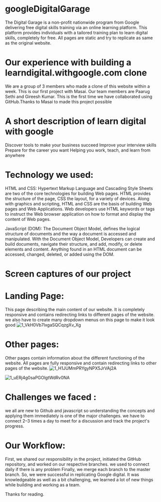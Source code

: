 # googleDigitalGarage
The Digital Garage is a non-profit nationwide program from Google delivering free digital skills training via an online learning platform. This platform provides individuals with a tailored training plan to learn digital skills, completely for free. All pages are static and try to replicate as same as the original website.


# Our experience with building a learndigital.withgoogle.com clone
We are a group of 3 members who made a clone of this website within a week. This is our first project with Masai. Our team members are Paarug Sethi and Gireesh Kumar. This is the first time we have collaborated using GitHub.Thanks to Masai to made this project possible

# A short description of learn digital with google
Discover tools to make your business succeed
Improve your interview skills
Prepare for the career you want
Helping you work, teach, and learn from anywhere

# Technology we used:
HTML and CSS: Hypertext Markup Language and Cascading Style Sheets are two of the core technologies for building Web pages. HTML provides the structure of the page, CSS the layout, for a variety of devices. Along with graphics and scripting, HTML and CSS are the basis of building Web pages and Web Applications. Web developers use HTML keywords or tags to instruct the Web browser application on how to format and display the content of Web pages.

JavaScript (DOM): The Document Object Model, defines the logical structure of documents and the way a document is accessed and manipulated. With the Document Object Model, Developers can create and build documents, navigate their structure, and add, modify, or delete elements and content. Anything found in an HTML document can be accessed, changed, deleted, or added using the DOM.

# Screen captures of our project
# Landing Page:
This page describing the main content of our website. It is completely responsive and contains redirecting links to different pages of the website. we also have to create many dropdown menus on this page to make it look good
![1_VkH0Vb7IxgaSQCqzgXv_Xg](https://user-images.githubusercontent.com/42299065/143765221-088c058a-c683-40a0-b0fe-58d39f761399.png)

# Other pages:
Other pages contain information about the different functioning of the website. All pages are fully responsive and contain redirecting links to other pages of the website.
![1_H1JUMmPRYgyNPX5JrVAj2A](https://user-images.githubusercontent.com/42299065/143765265-ac09369e-f492-4204-9858-50bf9cc5f171.png)

![1_uERj4g0saPGOlgtWdRv0NA](https://user-images.githubusercontent.com/42299065/143765281-fa49236d-c3b5-4043-ad49-795445505727.png)

# Challenges we faced :
we all are new to Github and javascript so understanding the concepts and applying them immediately is one of the major challenges.
we have to connect 2–3 times a day to meet for a discussion and track the project's progress.

# Our Workflow:
First, we shared our responsibility in the project, initiated the GitHub repository, and worked on our respective branches.
we used to connect daily if there is any problem
Finally, we merge each branch to the master branch.
So, we were successful in replicating Google digital. It was knowledgeable as well as a bit challenging, we learned a lot of new things while building and working as a team.

Thanks for reading.
